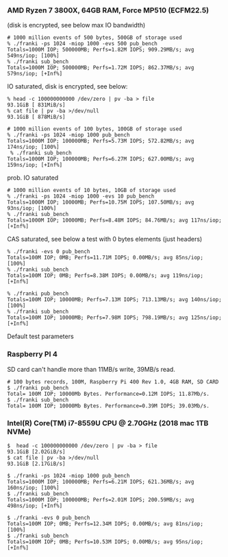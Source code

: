 ### AMD Ryzen 7 3800X, 64GB RAM, Force MP510 (ECFM22.5)

(disk is encrypted, see below max IO bandwidth)

```
# 1000 million events of 500 bytes, 500GB of storage used
% ./franki -ps 1024 -miop 1000 -evs 500 pub_bench
Totals=1000M IOP; 500000MB; Perfs=1.82M IOPS; 909.29MB/s; avg 549ns/iop; [100%]     
% ./franki sub_bench
Totals=1000M IOP; 500000MB; Perfs=1.72M IOPS; 862.37MB/s; avg 579ns/iop; [+Inf%]  
```

IO saturated, disk is encrypted, see below:

```
% head -c 100000000000 /dev/zero | pv -ba > file
93.1GiB [ 831MiB/s]
% cat file | pv -ba >/dev/null
93.1GiB [ 878MiB/s]
```

```
# 1000 million events of 100 bytes, 100GB of storage used
% ./franki -ps 1024 -miop 1000 pub_bench
Totals=1000M IOP; 100000MB; Perfs=5.73M IOPS; 572.82MB/s; avg 174ns/iop; [100%]     
 % ./franki sub_bench                    
Totals=1000M IOP; 100000MB; Perfs=6.27M IOPS; 627.00MB/s; avg 159ns/iop; [+Inf%] 
```

prob. IO saturated

```
# 1000 million events of 10 bytes, 10GB of storage used
% ./franki -ps 1024 -miop 1000 -evs 10 pub_bench
Totals=1000M IOP; 10000MB; Perfs=10.75M IOPS; 107.50MB/s; avg 93ns/iop; [100%]     
% ./franki sub_bench                            
Totals=1000M IOP; 10000MB; Perfs=8.48M IOPS; 84.76MB/s; avg 117ns/iop; [+Inf%]     
```

CAS saturated, see below a test with 0 bytes elements (just headers)

```
% ./franki -evs 0 pub_bench
Totals=100M IOP; 0MB; Perfs=11.71M IOPS; 0.00MB/s; avg 85ns/iop; [100%]     
% ./franki sub_bench
Totals=100M IOP; 0MB; Perfs=8.38M IOPS; 0.00MB/s; avg 119ns/iop; [+Inf%]
```

```
% ./franki pub_bench
Totals=100M IOP; 10000MB; Perfs=7.13M IOPS; 713.13MB/s; avg 140ns/iop; [100%]    
% ./franki sub_bench
Totals=100M IOP; 10000MB; Perfs=7.98M IOPS; 798.19MB/s; avg 125ns/iop; [+Inf%]
```
Default test parameters

### Raspberry PI 4

SD card can't handle more than 11MB/s write, 39MB/s read.

```
# 100 bytes records, 100M, Raspberry Pi 400 Rev 1.0, 4GB RAM, SD CARD
$ ./franki pub_bench
Total= 100M IOP; 10000Mb Bytes. Performance=0.12M IOPS; 11.87Mb/s.
$ ./franki sub_bench
Total= 100M IOP; 10000Mb Bytes. Performance=0.39M IOPS; 39.03Mb/s.
```


### Intel(R) Core(TM) i7-8559U CPU @ 2.70GHz (2018 mac 1TB NVMe)

```
$  head -c 100000000000 /dev/zero | pv -ba > file
93.1GiB [2.02GiB/s]
$ cat file | pv -ba >/dev/null
93.1GiB [2.17GiB/s]
```

```
$ ./franki -ps 1024 -miop 1000 pub_bench
Totals=1000M IOP; 100000MB; Perfs=6.21M IOPS; 621.36MB/s; avg 160ns/iop; [100%]
$ ./franki sub_bench
Totals=1000M IOP; 100000MB; Perfs=2.01M IOPS; 200.59MB/s; avg 498ns/iop; [+Inf%]

```

```
$ ./franki -evs 0 pub_bench
Totals=100M IOP; 0MB; Perfs=12.34M IOPS; 0.00MB/s; avg 81ns/iop; [100%]
$ ./franki sub_bench
Totals=100M IOP; 0MB; Perfs=10.53M IOPS; 0.00MB/s; avg 95ns/iop; [+Inf%]
```